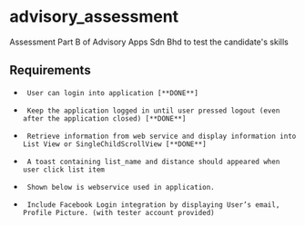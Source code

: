 # advisory_assessment

Assessment Part B of Advisory Apps Sdn Bhd to test the candidate's skills

## Requirements

-      User can login into application [**DONE**]
-      Keep the application logged in until user pressed logout (even after the application closed) [**DONE**]
-      Retrieve information from web service and display information into List View or SingleChildScrollView [**DONE**]
-      A toast containing list_name and distance should appeared when user click list item
-      Shown below is webservice used in application.
-      Include Facebook Login integration by displaying User’s email, Profile Picture. (with tester account provided)
